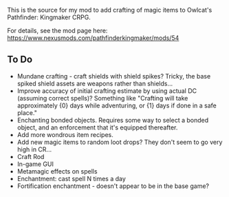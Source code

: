 This is the source for my mod to add crafting of magic items to Owlcat's Pathfinder: Kingmaker CRPG.

For details, see the mod page here: https://www.nexusmods.com/pathfinderkingmaker/mods/54

## To Do
* Mundane crafting - craft shields with shield spikes?  Tricky, the base spiked shield assets are weapons rather than shields...
* Improve accuracy of initial crafting estimate by using actual DC (assuming correct spells)?  Something like
    "Crafting will take approximately {0} days while adventuring, or {1} days if done in a safe place."
* Enchanting bonded objects.  Requires some way to select a bonded object, and an enforcement that it's equipped thereafter.
* Add more wondrous item recipes.
* Add new magic items to random loot drops?  They don't seem to go very high in CR...
* Craft Rod
* In-game GUI
* Metamagic effects on spells
* Enchantment: cast spell N times a day
* Fortification enchantment - doesn't appear to be in the base game?
